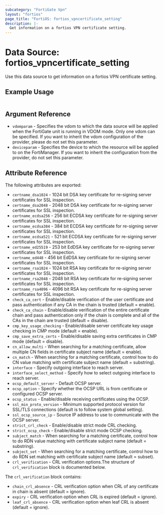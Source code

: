 ```yaml
---
subcategory: "FortiGate Vpn"
layout: "fortios"
page_title: "FortiOS: fortios_vpncertificate_setting"
description: |-
  Get information on a fortios VPN certificate setting.
---
```


# Data Source: fortios_vpncertificate_setting
Use this data source to get information on a fortios VPN certificate setting.


## Example Usage

```hcl

```

## Argument Reference

* `vdomparam` - Specifies the vdom to which the data source will be applied when the FortiGate unit is running in VDOM mode. Only one vdom can be specified. If you want to inherit the vdom configuration of the provider, please do not set this parameter.
* `deviceparam` - Specifies the device to which the resource will be applied to on the FortiManager. If you want to inherit the configuration from the provider, do not set this parameter.

## Attribute Reference

The following attributes are exported:

* `certname_dsa1024` - 1024 bit DSA key certificate for re-signing server certificates for SSL inspection.
* `certname_dsa2048` - 2048 bit DSA key certificate for re-signing server certificates for SSL inspection.
* `certname_ecdsa256` - 256 bit ECDSA key certificate for re-signing server certificates for SSL inspection.
* `certname_ecdsa384` - 384 bit ECDSA key certificate for re-signing server certificates for SSL inspection.
* `certname_ecdsa521` - 521 bit ECDSA key certificate for re-signing server certificates for SSL inspection.
* `certname_ed25519` - 253 bit EdDSA key certificate for re-signing server certificates for SSL inspection.
* `certname_ed448` - 456 bit EdDSA key certificate for re-signing server certificates for SSL inspection.
* `certname_rsa1024` - 1024 bit RSA key certificate for re-signing server certificates for SSL inspection.
* `certname_rsa2048` - 2048 bit RSA key certificate for re-signing server certificates for SSL inspection.
* `certname_rsa4096` - 4096 bit RSA key certificate for re-signing server certificates for SSL inspection.
* `check_ca_cert` - Enable/disable verification of the user certificate and pass authentication if any CA in the chain is trusted (default = enable).
* `check_ca_chain` - Enable/disable verification of the entire certificate chain and pass authentication only if the chain is complete and all of the CAs in the chain are trusted (default = disable).
* `cmp_key_usage_checking` - Enable/disable server certificate key usage checking in CMP mode (default = enable).
* `cmp_save_extra_certs` - Enable/disable saving extra certificates in CMP mode (default = disable).
* `cn_allow_multi` - When searching for a matching certificate, allow multiple CN fields in certificate subject name (default = enable).
* `cn_match` - When searching for a matching certificate, control how to do CN value matching with certificate subject name (default = substring).
* `interface` - Specify outgoing interface to reach server.
* `interface_select_method` - Specify how to select outgoing interface to reach server.
* `ocsp_default_server` - Default OCSP server.
* `ocsp_option` - Specify whether the OCSP URL is from certificate or configured OCSP server.
* `ocsp_status` - Enable/disable receiving certificates using the OCSP.
* `ssl_min_proto_version` - Minimum supported protocol version for SSL/TLS connections (default is to follow system global setting).
* `ssl_ocsp_source_ip` - Source IP address to use to communicate with the OCSP server.
* `strict_crl_check` - Enable/disable strict mode CRL checking.
* `strict_ocsp_check` - Enable/disable strict mode OCSP checking.
* `subject_match` - When searching for a matching certificate, control how to do RDN value matching with certificate subject name (default = substring).
* `subject_set` - When searching for a matching certificate, control how to do RDN set matching with certificate subject name (default = subset).
* `crl_verification` - CRL verification options.The structure of `crl_verification` block is documented below.

The `crl_verification` block contains:

* `chain_crl_absence` - CRL verification option when CRL of any certificate in chain is absent (default = ignore).
* `expiry` - CRL verification option when CRL is expired (default = ignore).
* `leaf_crl_absence` - CRL verification option when leaf CRL is absent (default = ignore).
